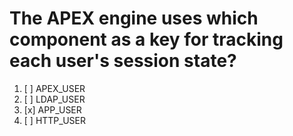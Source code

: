 # The APEX engine uses which component as a key for tracking each user's session state?

1. [ ] APEX_USER
1. [ ] LDAP_USER
1. [x] APP_USER
1. [ ] HTTP_USER